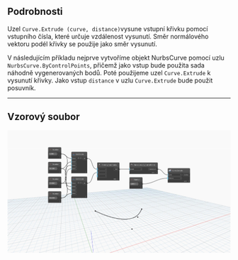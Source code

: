 ## Podrobnosti
Uzel `Curve.Extrude (curve, distance)`vysune vstupní křivku pomocí vstupního čísla, které určuje vzdálenost vysunutí. Směr normálového vektoru podél křivky se použije jako směr vysunutí.

V následujícím příkladu nejprve vytvoříme objekt NurbsCurve pomocí uzlu `NurbsCurve.ByControlPoints`, přičemž jako vstup bude použita sada náhodně vygenerovaných bodů. Poté použijeme uzel `Curve.Extrude` k vysunutí křivky. Jako vstup `distance` v uzlu `Curve.Extrude` bude použit posuvník.
___
## Vzorový soubor

![Curve.Extrude(curve, distance)](./Autodesk.DesignScript.Geometry.Curve.Extrude(curve,%20distance)_img.jpg)
